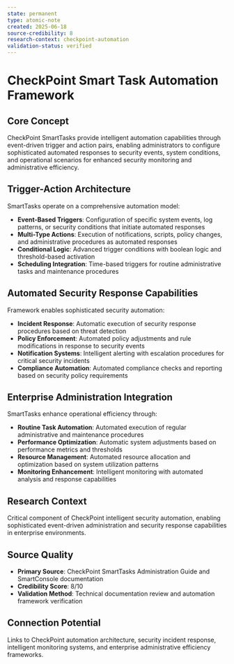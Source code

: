 ```yaml
---
state: permanent
type: atomic-note
created: 2025-06-18
source-credibility: 8
research-context: checkpoint-automation
validation-status: verified
---
```


# CheckPoint Smart Task Automation Framework

## Core Concept
CheckPoint SmartTasks provide intelligent automation capabilities through event-driven trigger and action pairs, enabling administrators to configure sophisticated automated responses to security events, system conditions, and operational scenarios for enhanced security monitoring and administrative efficiency.

## Trigger-Action Architecture
SmartTasks operate on a comprehensive automation model:
- **Event-Based Triggers**: Configuration of specific system events, log patterns, or security conditions that initiate automated responses
- **Multi-Type Actions**: Execution of notifications, scripts, policy changes, and administrative procedures as automated responses
- **Conditional Logic**: Advanced trigger conditions with boolean logic and threshold-based activation
- **Scheduling Integration**: Time-based triggers for routine administrative tasks and maintenance procedures

## Automated Security Response Capabilities
Framework enables sophisticated security automation:
- **Incident Response**: Automatic execution of security response procedures based on threat detection
- **Policy Enforcement**: Automated policy adjustments and rule modifications in response to security events
- **Notification Systems**: Intelligent alerting with escalation procedures for critical security incidents
- **Compliance Automation**: Automated compliance checks and reporting based on security policy requirements

## Enterprise Administration Integration
SmartTasks enhance operational efficiency through:
- **Routine Task Automation**: Automated execution of regular administrative and maintenance procedures
- **Performance Optimization**: Automatic system adjustments based on performance metrics and thresholds
- **Resource Management**: Automated resource allocation and optimization based on system utilization patterns
- **Monitoring Enhancement**: Intelligent monitoring with automated analysis and response capabilities

## Research Context
Critical component of CheckPoint intelligent security automation, enabling sophisticated event-driven administration and security response capabilities in enterprise environments.

## Source Quality
- **Primary Source**: CheckPoint SmartTasks Administration Guide and SmartConsole documentation
- **Credibility Score**: 8/10
- **Validation Method**: Technical documentation review and automation framework verification

## Connection Potential
Links to CheckPoint automation architecture, security incident response, intelligent monitoring systems, and enterprise administrative efficiency frameworks.